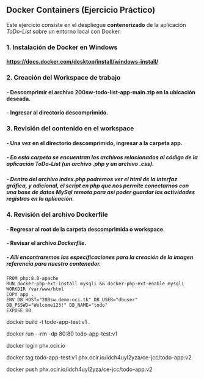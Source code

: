 ## Docker Containers (Ejercicio Práctico)
Este ejercicio consiste en el despliegue **contenerizado** de la aplicación *ToDo-List* sobre un entorno local con Docker. 

### 1. Instalación de Docker en Windows
#### https://docs.docker.com/desktop/install/windows-install/

### 2. Creación del Workspace de trabajo
#### - Descomprimir el archivo **200sw-todo-list-app-main.zip** en la ubicación deseada.
#### - Ingresar al directorio descomprimido.

### 3. Revisión del contenido en el workspace
#### - Una vez en el directorio descomprimido, ingresar a la carpeta **app**.
##### - En esta carpeta se encuentran los archivos relacionados al código de la aplicación ToDo-List (un archivo *.php* y un archivo *.css*).
##### - Dentro del archivo *index.php* podremos ver el html de la interfaz gráfica, y adicional, el script en php que nos permite conectarnos con una base de datos MySql remota para así poder guardar las actividades registras en la aplicación.

### 4. Revisión del archivo Dockerfile
#### - Regresar al root de la carpeta descomprimida o workspace.
#### - Revisar el archivo *Dockerfile*.
##### - Allí encontraremos las especificaciones para la creación de la imagen referencia para nuestro contenedor.
```
FROM php:8.0-apache
RUN docker-php-ext-install mysqli && docker-php-ext-enable mysqli
WORKDIR /var/www/html
COPY app .
ENV DB_HOST="200sw.demo-oci.tk" DB_USER="dbuser" DB_PSSWD="Welcome123!" DB_NAME="todo"
EXPOSE 80
```

docker build -t todo-app-test:v1 .

docker run --rm -dp 80:80 todo-app-test:v1

docker login phx.ocir.io

docker tag todo-app-test:v1 phx.ocir.io/idch4uyl2yza/ce-jcc/todo-app:v2

docker push phx.ocir.io/idch4uyl2yza/ce-jcc/todo-app:v2
